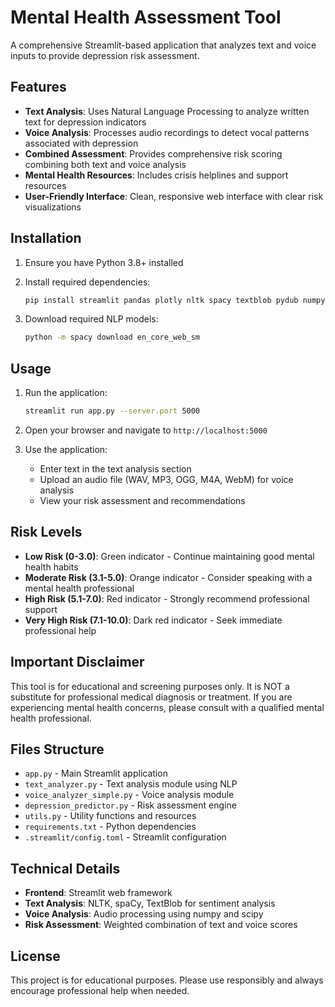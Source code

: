 # Mental Health Assessment Tool

A comprehensive Streamlit-based application that analyzes text and voice inputs to provide depression risk assessment.

## Features

- **Text Analysis**: Uses Natural Language Processing to analyze written text for depression indicators
- **Voice Analysis**: Processes audio recordings to detect vocal patterns associated with depression
- **Combined Assessment**: Provides comprehensive risk scoring combining both text and voice analysis
- **Mental Health Resources**: Includes crisis helplines and support resources
- **User-Friendly Interface**: Clean, responsive web interface with clear risk visualizations

## Installation

1. Ensure you have Python 3.8+ installed
2. Install required dependencies:
   ```bash
   pip install streamlit pandas plotly nltk spacy textblob pydub numpy scipy streamlit-webrtc
   ```

3. Download required NLP models:
   ```bash
   python -m spacy download en_core_web_sm
   ```

## Usage

1. Run the application:
   ```bash
   streamlit run app.py --server.port 5000
   ```

2. Open your browser and navigate to `http://localhost:5000`

3. Use the application:
   - Enter text in the text analysis section
   - Upload an audio file (WAV, MP3, OGG, M4A, WebM) for voice analysis
   - View your risk assessment and recommendations

## Risk Levels

- **Low Risk (0-3.0)**: Green indicator - Continue maintaining good mental health habits
- **Moderate Risk (3.1-5.0)**: Orange indicator - Consider speaking with a mental health professional
- **High Risk (5.1-7.0)**: Red indicator - Strongly recommend professional support
- **Very High Risk (7.1-10.0)**: Dark red indicator - Seek immediate professional help

## Important Disclaimer

This tool is for educational and screening purposes only. It is NOT a substitute for professional medical diagnosis or treatment. If you are experiencing mental health concerns, please consult with a qualified mental health professional.

## Files Structure

- `app.py` - Main Streamlit application
- `text_analyzer.py` - Text analysis module using NLP
- `voice_analyzer_simple.py` - Voice analysis module
- `depression_predictor.py` - Risk assessment engine
- `utils.py` - Utility functions and resources
- `requirements.txt` - Python dependencies
- `.streamlit/config.toml` - Streamlit configuration

## Technical Details

- **Frontend**: Streamlit web framework
- **Text Analysis**: NLTK, spaCy, TextBlob for sentiment analysis
- **Voice Analysis**: Audio processing using numpy and scipy
- **Risk Assessment**: Weighted combination of text and voice scores

## License

This project is for educational purposes. Please use responsibly and always encourage professional help when needed.
